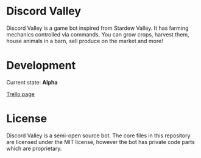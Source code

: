 # Discord Valley
Discord Valley is a game bot inspired from Stardew Valley. It has farming mechanics controlled via commands. You can grow crops, harvest them, house animals in a barn, sell produce on the market and more!

# Development
Current state: **Alpha**

[Trello page](https://trello.com/b/2GRqGOq9/discord-valley)

# License
Discord Valley is a semi-open source bot. The core files in this repository are licensed under the MIT license, however the bot has private code parts which are proprietary.